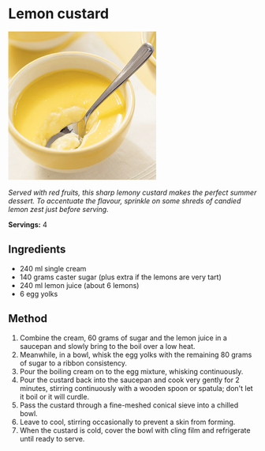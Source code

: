 # Lemon custard

![Lemon custard](resources/lemon-custard.png)

*Served with red fruits, this sharp lemony custard makes the perfect summer dessert. To accentuate the flavour, sprinkle on some shreds of candied lemon zest just before serving.*

**Servings:** 4

## Ingredients
- 240 ml single cream
- 140 grams caster sugar (plus extra if the lemons are very tart)
- 240 ml lemon juice (about 6 lemons)
- 6 egg yolks

## Method
1. Combine the cream, 60 grams of sugar and the lemon juice in a saucepan and slowly bring to the boil over a low heat.
1. Meanwhile, in a bowl, whisk the egg yolks with the remaining 80 grams of sugar to a ribbon consistency. 
1. Pour the boiling cream on to the egg mixture, whisking continuously.
1. Pour the custard back into the saucepan and cook very gently for 2 minutes, stirring continuously with a wooden spoon or spatula; don't let it boil or it will curdle.
1. Pass the custard through a fine-meshed conical sieve into a chilled bowl.
1. Leave to cool, stirring occasionally to prevent a skin from forming. 
1. When the custard is cold, cover the bowl with cling film and refrigerate until ready to serve.